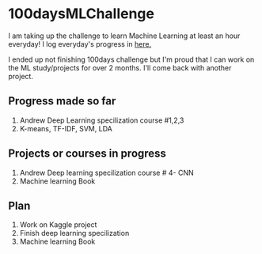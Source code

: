 # 100daysMLChallenge
I am taking up the challenge to learn Machine Learning at least an hour everyday!
I log everyday's progress in [here.](https://github.com/reisd/100daysMLChallenge/tree/master/LOG.md)

I ended up not finishing 100days challenge but I'm proud that I can work on the ML study/projects for over 2 months. I'll come back with another project.

## Progress made so far
1. Andrew Deep Learning specilization course #1,2,3
2. K-means, TF-IDF, SVM, LDA

## Projects or courses in progress
1. Andrew Deep learning specilization course # 4- CNN
2. Machine learning Book

## Plan
1. Work on Kaggle project
2. Finish deep learning specilization
3. Machine learning Book
